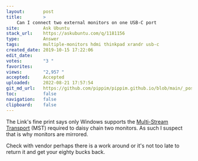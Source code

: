 ```yaml
---
layout:       post
title:        >
    Can I connect two external monitors on one USB-C port
site:         Ask Ubuntu
stack_url:    https://askubuntu.com/q/1181156
type:         Answer
tags:         multiple-monitors hdmi thinkpad xrandr usb-c
created_date: 2019-10-15 17:22:06
edit_date:    
votes:        "3 "
favorites:    
views:        "2,957 "
accepted:     Accepted
uploaded:     2022-08-21 17:57:54
git_md_url:   https://github.com/pippim/pippim.github.io/blob/main/_posts/2019/2019-10-15-Can-I-connect-two-external-monitors-on-one-USB-C-port.md
toc:          false
navigation:   false
clipboard:    false
---
```


The Link's fine print says only Windows supports the [Multi-Stream Transport](https://www.dell.com/support/article/ca/en/cabsdt1/sln295251/how-to-configure-u2415-monitor-daisy-chaining-on-intel-hd-graphics?lang=en) (MST) required to daisy chain two monitors. As such I suspect that is why monitors are mirrored.

Check with vendor perhaps there is a work around or it's not too late to return it and get your eighty bucks back.
